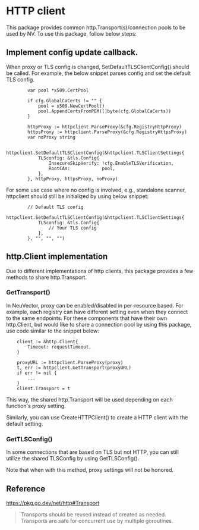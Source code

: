 # HTTP client

This package provides common http.Transport(s)/connection pools to be used by NV. To use this package, follow below steps:

## Implement config update callback.

When proxy or TLS config is changed, SetDefaultTLSClientConfig() should be called.  For example, the below snippet parses config and set the default TLS config.

```
		var pool *x509.CertPool

		if cfg.GlobalCaCerts != "" {
			pool = x509.NewCertPool()
			pool.AppendCertsFromPEM([]byte(cfg.GlobalCaCerts))
		}

		httpProxy := httpclient.ParseProxy(&cfg.RegistryHttpProxy)
		httpsProxy := httpclient.ParseProxy(&cfg.RegistryHttpsProxy)
		var noProxy string

		httpclient.SetDefaultTLSClientConfig(&httpclient.TLSClientSettings{
			TLSconfig: &tls.Config{
				InsecureSkipVerify: !cfg.EnableTLSVerification,
				RootCAs:            pool,
			},
		}, httpProxy, httpsProxy, noProxy)
```

For some use case where no config is involved, e.g., standalone scanner, httpclient should still be initialized by using below snippet:

```
		// Default TLS config
		httpclient.SetDefaultTLSClientConfig(&httpclient.TLSClientSettings{
			TLSconfig: &tls.Config{
				// Your TLS config
			},
		}, "", "", "")
```

## http.Client implementation

Due to different implementations of http clients, this package provides a few methods to share http.Transport.

### GetTransport()

In NeuVector, proxy can be enabled/disabled in per-resource based.  For example, each registry can have different setting even when they connect to the same endpoints.  For these components that have their own http.Client, but would like to share a connection pool by using this package, use code similar to the snippet below:

```
	client := &http.Client{
		Timeout: requestTimeout,
	}

	proxyURL := httpclient.ParseProxy(proxy)
	t, err := httpclient.GetTransport(proxyURL)
	if err != nil {
        ...
	}
	client.Transport = t
```

This way, the shared http.Transport will be used depending on each function's proxy setting.

Similarly, you can use CreateHTTPClient() to create a HTTP client with the default setting.

### GetTLSConfig()

In some connections that are based on TLS but not HTTP, you can still utilize the shared TLSConfig by using GetTLSConfig().

Note that when with this method, proxy settings will not be honored. 

## Reference

https://pkg.go.dev/net/http#Transport

> Transports should be reused instead of created as needed. Transports are safe for concurrent use by multiple goroutines.


